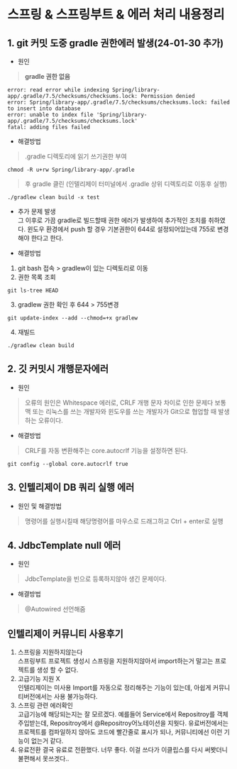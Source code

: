 # 스프링 & 스프링부트  & 에러 처리  내용정리


## 1. git 커밋 도중 gradle 권한에러 발생(24-01-30 추가)  
* 원인
> __gradle 권한 없음__
  
```
error: read error while indexing Spring/library-app/.gradle/7.5/checksums/checksums.lock: Permission denied
error: Spring/library-app/.gradle/7.5/checksums/checksums.lock: failed to insert into database
error: unable to index file 'Spring/library-app/.gradle/7.5/checksums/checksums.lock'
fatal: adding files failed

```  



- 해결방법
    
> .gradle 디렉토리에 읽기 쓰기권한 부여 

```
chmod -R u+rw Spring/library-app/.gradle
```

>  후 gradle 클린 
(인텔리제이 터미널에서  .gradle 상위 디렉토리로 이동후 실행)

```
./gradlew clean build -x test
```  

- 추가 문제 발생  
그 이후로 가끔 gradle로 빌드할때 권한 에러가 발생하여 추가적인 조치를 취하였다.  윈도우 환경에서 push 할 경우 기본권한이 644로 설정되어있는데 755로 변경해야 한다고 한다.

- 해결방법
1. git bash 접속 > gradlew이 있는 디렉토리로 이동 
2. 권한 목록 조회
```
git ls-tree HEAD
```  
3. gradlew 권한 확인 후 644 > 755변경
```
git update-index --add --chmod=+x gradlew
```  
4. 재빌드
```
./gradlew clean build
```

    



## 2. 깃 커밋시 개행문자에러
- 원인  
> 오류의 원인은 Whitespace 에러로, CRLF 개행 문자 차이로 인한 문제다
보통 맥 또는 리눅스를 쓰는 개발자와 윈도우를 쓰는 개발자가 Git으로 협업할 때 발생하는 오류이다.
- 해결방법  
>CRLF를 자동 변환해주는 core.autocrlf 기능을 설정하면 된다.  

```
git config --global core.autocrlf true

```

## 3. 인텔리제이 DB 쿼리 실행 에러
- 원인 및 해결방법
> 명령어를 실행시킬때 해당명령어를 마우스로 드래그하고 Ctrl + enter로 실행


## 4. JdbcTemplate null 에러
- 원인
> JdbcTemplate을 빈으로 등록하지않아 생긴 문제이다.
- 해결방법
>@Autowired 선언해줌

## 인텔리제이 커뮤니티 사용후기
1. 스프링을 지원하지않는다  
스프링부트 프로젝트 생성시 스프링을 지원하지않아서 import하는거 말고는 프로젝트를 생성 할 수 없다.
2. 고급기능 지원 X  
인텔리제이는 미사용 Import를 자동으로 정리해주는 기능이 있는데,
아쉽게 커뮤니티버전에서는 사용 불가능하다.
3. 스프링 관련 에러확인  
고급기능에 해당되는지는 잘 모르겠다. 예를들어 Service에서 Repositroy를 객체주입받는데, Repositroy에서 @Repositroy어노테이션을 지웟다.
유료버전에서는 프로젝트를 컴파일하지 않아도 코드에 빨간줄로 표시가 되나, 커뮤니티에선 이런 기능이 없는거 같다.  
4. 유료전환
결국 유료로 전환했다. 너무 좋다. 이걸 쓰다가 이클립스를 다시 써봣더니 불편해서 못쓰겟다..  